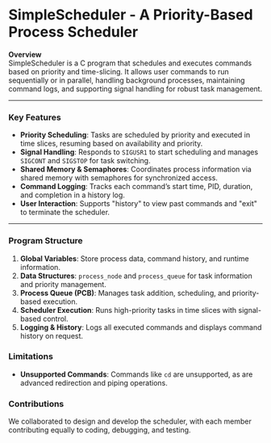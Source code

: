 # SimpleScheduler - A Priority-Based Process Scheduler

**Overview**  
SimpleScheduler is a C program that schedules and executes commands based on priority and time-slicing. It allows user commands to run sequentially or in parallel, handling background processes, maintaining command logs, and supporting signal handling for robust task management.

---

### Key Features

- **Priority Scheduling**: Tasks are scheduled by priority and executed in time slices, resuming based on availability and priority.
- **Signal Handling**: Responds to `SIGUSR1` to start scheduling and manages `SIGCONT` and `SIGSTOP` for task switching.
- **Shared Memory & Semaphores**: Coordinates process information via shared memory with semaphores for synchronized access.
- **Command Logging**: Tracks each command’s start time, PID, duration, and completion in a history log.
- **User Interaction**: Supports "history" to view past commands and "exit" to terminate the scheduler.

---

### Program Structure

1. **Global Variables**: Store process data, command history, and runtime information.
2. **Data Structures**: `process_node` and `process_queue` for task information and priority management.
3. **Process Queue (PCB)**: Manages task addition, scheduling, and priority-based execution.
4. **Scheduler Execution**: Runs high-priority tasks in time slices with signal-based control.
5. **Logging & History**: Logs all executed commands and displays command history on request.

### Limitations

- **Unsupported Commands**: Commands like `cd` are unsupported, as are advanced redirection and piping operations.

### Contributions

We collaborated to design and develop the scheduler, with each member contributing equally to coding, debugging, and testing.
